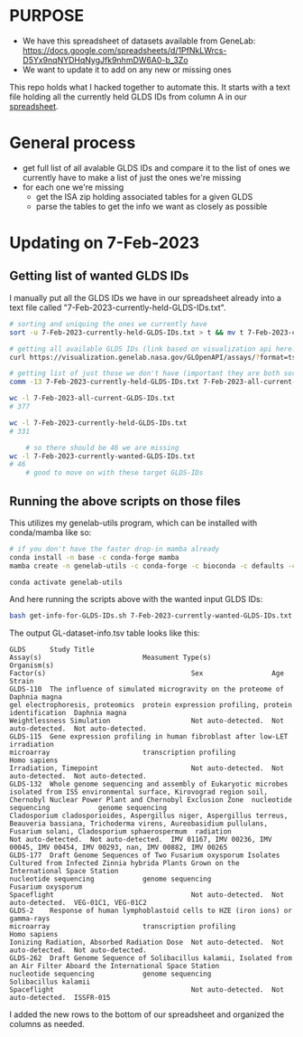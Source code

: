 
# PURPOSE  

- We have this spreadsheet of datasets available from GeneLab: https://docs.google.com/spreadsheets/d/1PfNkLWrcs-D5Yx9nqNYDHqNygJfk9nhmDW6A0-b_3Zo  
- We want to update it to add on any new or missing ones

This repo holds what I hacked together to automate this. It starts with a text file holding all the currently held GLDS IDs from column A in our [spreadsheet](https://docs.google.com/spreadsheets/d/1PfNkLWrcs-D5Yx9nqNYDHqNygJfk9nhmDW6A0-b_3Zo).


# General process
- get full list of all avalable GLDS IDs and compare it to the list of ones we currently have to make a list of just the ones we're missing
- for each one we're missing
    - get the ISA zip holding associated tables for a given GLDS
    - parse the tables to get the info we want as closely as possible


# Updating on 7-Feb-2023

## Getting list of wanted GLDS IDs
I manually put all the GLDS IDs we have in our spreadsheet already into a text file called "7-Feb-2023-currently-held-GLDS-IDs.txt".

```bash
# sorting and uniquing the ones we currently have
sort -u 7-Feb-2023-currently-held-GLDS-IDs.txt > t && mv t 7-Feb-2023-currently-held-GLDS-IDs.txt

# getting all available GLDS IDs (link based on visualization api here: https://visualization.genelab.nasa.gov/GLOpenAPI/)
curl https://visualization.genelab.nasa.gov/GLOpenAPI/assays/?format=tsv | tr -d '"' | grep -v "^#" | cut -f 1 | sort -u > 7-Feb-2023-all-current-GLDS-IDs.txt

# getting list of just those we don't have (important they are both sorted and uniqued as done above before this)
comm -13 7-Feb-2023-currently-held-GLDS-IDs.txt 7-Feb-2023-all-current-GLDS-IDs.txt > 7-Feb-2023-currently-wanted-GLDS-IDs.txt

wc -l 7-Feb-2023-all-current-GLDS-IDs.txt
# 377

wc -l 7-Feb-2023-currently-held-GLDS-IDs.txt
# 331

    # so there should be 46 we are missing
wc -l 7-Feb-2023-currently-wanted-GLDS-IDs.txt
# 46
    # good to move on with these target GLDS-IDs
```

## Running the above scripts on those files

This utilizes my genelab-utils program, which can be installed with conda/mamba like so:

```bash
# if you don't have the faster drop-in mamba already
conda install -n base -c conda-forge mamba
mamba create -n genelab-utils -c conda-forge -c bioconda -c defaults -c astrobiomike genelab-utils=1.2.12

conda activate genelab-utils
```

And here running the scripts above with the wanted input GLDS IDs:
```bash
bash get-info-for-GLDS-IDs.sh 7-Feb-2023-currently-wanted-GLDS-IDs.txt GL-dataset-info.tsv
```

The output GL-dataset-info.tsv table looks like this:

```
GLDS      Study Title                                                                                                                                                                              Assay(s)                         Measument Type(s)                                     Organism(s)                                                                                                                                                                          Factor(s)                                    Sex                 Age                 Strain
GLDS-110  The influence of simulated microgravity on the proteome of Daphnia magna                                                                                                                 gel electrophoresis, proteomics  protein expression profiling, protein identification  Daphnia magna                                                                                                                                                                        Weightlessness Simulation                    Not auto-detected.  Not auto-detected.  Not auto-detected.
GLDS-115  Gene expression profiling in human fibroblast after low-LET irradiation                                                                                                                  microarray                       transcription profiling                               Homo sapiens                                                                                                                                                                         Irradiation, Timepoint                       Not auto-detected.  Not auto-detected.  Not auto-detected.
GLDS-132  Whole genome sequencing and assembly of Eukaryotic microbes isolated from ISS environmental surface, Kirovograd region soil, Chernobyl Nuclear Power Plant and Chernobyl Exclusion Zone  nucleotide sequencing            genome sequencing                                     Cladosporium cladosporioides, Aspergillus niger, Aspergillus terreus, Beauveria bassiana, Trichoderma virens, Aureobasidium pullulans, Fusarium solani, Cladosporium sphaerospermum  radiation                                    Not auto-detected.  Not auto-detected.  IMV 01167, IMV 00236, IMV 00045, IMV 00454, IMV 00293, nan, IMV 00882, IMV 00265
GLDS-177  Draft Genome Sequences of Two Fusarium oxysporum Isolates Cultured from Infected Zinnia hybrida Plants Grown on the International Space Station                                          nucleotide sequencing            genome sequencing                                     Fusarium oxysporum                                                                                                                                                                   Spaceflight                                  Not auto-detected.  Not auto-detected.  VEG-01C1, VEG-01C2
GLDS-2    Response of human lymphoblastoid cells to HZE (iron ions) or gamma-rays                                                                                                                  microarray                       transcription profiling                               Homo sapiens                                                                                                                                                                         Ionizing Radiation, Absorbed Radiation Dose  Not auto-detected.  Not auto-detected.  Not auto-detected.
GLDS-262  Draft Genome Sequence of Solibacillus kalamii, Isolated from an Air Filter Aboard the International Space Station                                                                        nucleotide sequencing            genome sequencing                                     Solibacillus kalamii                                                                                                                                                                 Spaceflight                                  Not auto-detected.  Not auto-detected.  ISSFR-015
```

I added the new rows to the bottom of our spreadsheet and organized the columns as needed.
